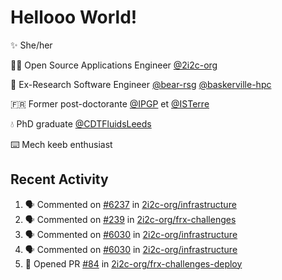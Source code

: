 # Hellooo World!

✨ She/her

👩‍💻 Open Source Applications Engineer [@2i2c-org](https://2i2c.org/)

🐻 Ex-Research Software Engineer [@bear-rsg](https://github.com/bear-rsg) [@baskerville-hpc](https://github.com/baskerville-hpc) 

🇫🇷 Former post-doctorante [@IPGP](https://github.com/IPGP) et [@ISTerre](https://www.isterre.fr/) 

💧 PhD graduate [@CDTFluidsLeeds](https://fluid-dynamics.leeds.ac.uk/) 

⌨️ Mech keeb enthusiast 

## Recent Activity 

<!--START_SECTION:activity-->
1. 🗣 Commented on [#6237](https://github.com/2i2c-org/infrastructure/issues/6237#issuecomment-2981017461) in [2i2c-org/infrastructure](https://github.com/2i2c-org/infrastructure)
2. 🗣 Commented on [#239](https://github.com/2i2c-org/frx-challenges/pull/239#issuecomment-2980502766) in [2i2c-org/frx-challenges](https://github.com/2i2c-org/frx-challenges)
3. 🗣 Commented on [#6030](https://github.com/2i2c-org/infrastructure/issues/6030#issuecomment-2980335734) in [2i2c-org/infrastructure](https://github.com/2i2c-org/infrastructure)
4. 🗣 Commented on [#6030](https://github.com/2i2c-org/infrastructure/issues/6030#issuecomment-2979681943) in [2i2c-org/infrastructure](https://github.com/2i2c-org/infrastructure)
5. 💪 Opened PR [#84](https://github.com/2i2c-org/frx-challenges-deploy/pull/84) in [2i2c-org/frx-challenges-deploy](https://github.com/2i2c-org/frx-challenges-deploy)
<!--END_SECTION:activity-->
